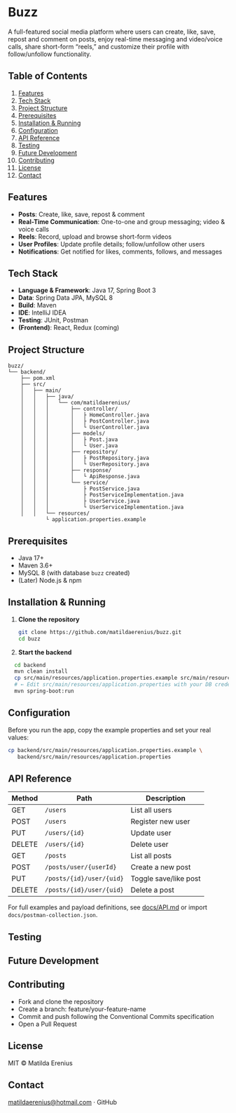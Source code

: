 # Buzz
A full-featured social media platform where users can create, like, save, repost and comment on posts, enjoy real-time messaging and video/voice calls, share short-form “reels,” and customize their profile with follow/unfollow functionality.

## Table of Contents
1. [Features](#features)
2. [Tech Stack](#tech-stack)
3. [Project Structure](#project-structure)
4. [Prerequisites](#prerequisites)
5. [Installation & Running](#installation--running)
6. [Configuration](#configuration)
7. [API Reference](#api-reference)
8. [Testing](#testing)
9. [Future Development](#future-development)
10. [Contributing](#contributing)
11. [License](#license)
12. [Contact](#contact)
    
## Features
- **Posts**: Create, like, save, repost & comment  
- **Real-Time Communication**: One-to-one and group messaging; video & voice calls  
- **Reels**: Record, upload and browse short-form videos  
- **User Profiles**: Update profile details; follow/unfollow other users  
- **Notifications**: Get notified for likes, comments, follows, and messages
  
## Tech Stack
- **Language & Framework**: Java 17, Spring Boot 3  
- **Data**: Spring Data JPA, MySQL 8  
- **Build**: Maven  
- **IDE**: IntelliJ IDEA  
- **Testing**: JUnit, Postman  
- **(Frontend)**: React, Redux (coming)

## Project Structure
```text
buzz/
└── backend/
    ├── pom.xml
    ├── src/
    │   ├── main/
    │   │   ├── java/
    │   │   │   └── com/matildaerenius/
    │   │   │       ├── controller/
    │   │   │       │   ├ HomeController.java
    │   │   │       │   ├ PostController.java
    │   │   │       │   └ UserController.java
    │   │   │       ├── models/
    │   │   │       │   ├ Post.java
    │   │   │       │   └ User.java
    │   │   │       ├── repository/
    │   │   │       │   ├ PostRepository.java
    │   │   │       │   └ UserRepository.java
    │   │   │       ├── response/
    │   │   │       │   └ ApiResponse.java
    │   │   │       └── service/
    │   │   │           ├ PostService.java
    │   │   │           ├ PostServiceImplementation.java
    │   │   │           ├ UserService.java
    │   │   │           └ UserServiceImplementation.java
    │   │   └── resources/
            └ application.properties.example
 ```

## Prerequisites
- Java 17+  
- Maven 3.6+  
- MySQL 8 (with database `buzz` created)  
- (Later) Node.js & npm  

## Installation & Running

1. **Clone the repository**  
   ```bash
   git clone https://github.com/matildaerenius/buzz.git
   cd buzz
   ```
2. **Start the backend**
```bash
  cd backend
  mvn clean install
  cp src/main/resources/application.properties.example src/main/resources/application.properties
  # ← Edit src/main/resources/application.properties with your DB credentials
  mvn spring-boot:run
   ```

## Configuration

Before you run the app, copy the example properties and set your real values:

```bash
cp backend/src/main/resources/application.properties.example \
   backend/src/main/resources/application.properties
```
## API Reference

| Method | Path                    | Description            |
| ------ | ----------------------- | ---------------------- |
| GET    | `/users`                | List all users         |
| POST   | `/users`                | Register new user      |
| PUT    | `/users/{id}`           | Update user            |
| DELETE | `/users/{id}`           | Delete user            |
| GET    | `/posts`                | List all posts         |
| POST   | `/posts/user/{userId}`  | Create a new post      |
| PUT    | `/posts/{id}/user/{uid}`| Toggle save/like post  |
| DELETE | `/posts/{id}/user/{uid}`| Delete a post          |

For full examples and payload definitions, see [docs/API.md](docs/API.md) or import `docs/postman-collection.json`.

## Testing

## Future Development

## Contributing
- Fork and clone the repository
- Create a branch: feature/your-feature-name
- Commit and push following the Conventional Commits specification
- Open a Pull Request

## License
MIT © Matilda Erenius

## Contact
matildaerenius@hotmail.com · GitHub
